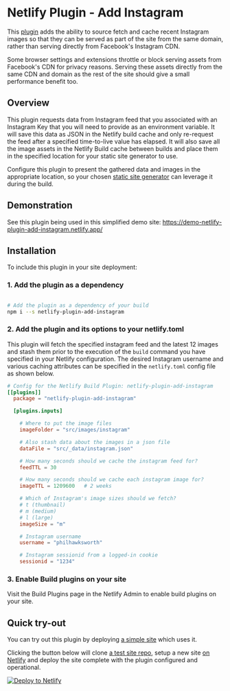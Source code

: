 # Netlify Plugin - Add Instagram

This [plugin](https://www.netlify.com/build/plugins-beta?utm_source=github&utm_medium=plugin-addinstagram-pnh&utm_campaign=devex) adds the ability to source fetch and cache recent Instagram images so that they can be served as part of the site from the same domain, rather than serving directly from Facebook's Instagram CDN.

Some browser settings and extensions throttle or block serving assets from Facebook's CDN for privacy reasons. Serving these assets directly from the same CDN and domain as the rest of the site should give a small performance benefit too.

## Overview

This plugin requests data from Instagram feed that you associated with an Instagram Key that you will need to provide as an environment variable. It will save this data as JSON in the Netlify build cache and only re-request the feed after a specified time-to-live value has elapsed. It will also save all the image assets in the Netlify Build cache between builds and place them in the specified location for your static site generator to use.

Configure this plugin to present the gathered data and images in the appropriate location, so your chosen [static site generator](https://www.netlify.com/blog/2020/04/14/what-is-a-static-site-generator-and-3-ways-to-find-the-best-one/?utm_source=github&utm_medium=plugin-addinstagram-pnh&utm_campaign=devex) can leverage it during the build.


## Demonstration

See this plugin being used in this simplified demo site: https://demo-netlify-plugin-add-instagram.netlify.app/


## Installation

To include this plugin in your site deployment:


### 1. Add the plugin as a dependency

```bash

# Add the plugin as a dependency of your build
npm i --s netlify-plugin-add-instagram

```


### 2. Add the plugin and its options to your netlify.toml

This plugin will fetch the specified instagram feed and the latest 12 images and stash them prior to the execution of the `build` command you have specified in your Netlify configuration. The desired Instagram username and various caching attributes can be specified in the `netlify.toml` config file as shown below.

```toml
# Config for the Netlify Build Plugin: netlify-plugin-add-instagram
[[plugins]]
  package = "netlify-plugin-add-instagram"

  [plugins.inputs]

    # Where to put the image files
    imageFolder = "src/images/instagram"

    # Also stash data about the images in a json file
    dataFile = "src/_data/instagram.json"

    # How many seconds should we cache the instagram feed for?
    feedTTL = 30

    # How many seconds should we cache each instagram image for?
    imageTTL = 1209600   # 2 weeks

    # Which of Instagram's image sizes should we fetch?
    # t (thumbnail)
    # m (medium)
    # l (large)
    imageSize = "m"

    # Instagram username
    username = "philhawksworth"

    # Instagram sessionid from a logged-in cookie
    sessionid = "1234"
```



### 3. Enable Build plugins on your site

Visit the Build Plugins page in the Netlify Admin to enable build plugins on your site.


## Quick try-out

You can try out this plugin by deploying [a simple site](https://demo-netlify-plugin-add-instagram.netlify.app/) which uses it.

Clicking the button below will clone [a test site repo](https://github.com/philhawksworth/demo-netlify-plugin-add-instagram), setup a new site [on Netlify](https://netlify.com?utm_source=github&utm_medium=plugin-addinstagram-pnh&utm_campaign=devex) and deploy the site complete with the plugin configured and operational.

[![Deploy to Netlify](https://www.netlify.com/img/deploy/button.svg)](https://app.netlify.com/start/deploy?repository=https://github.com/philhawksworth/demo-netlify-plugin-add-instagram)
